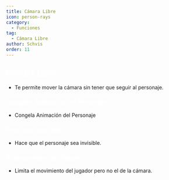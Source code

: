 ```yaml
---
title: Cámara Libre
icon: person-rays
category:
  - Funciones
tag:
  - Cámara Libre
author: Schvis
order: 11
---
```


## <span style='color:white;'>Cámara Libre:</span>
- Te permite mover la cámara sin tener que seguir al personaje.
### <span style='color:white;'>Congelar Animación del Personaje:</span>
- Congela Animación del Personaje
### <span style='color:white;'>Personaje Invisible:</span>
- Hace que el personaje sea invisible.
### <span style='color:white;'>Bloquear Input del Usuario:</span>
- Limita el movimiento del jugador pero no el de la cámara.